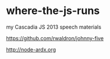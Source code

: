 where-the-js-runs
=================

my Cascadia JS 2013 speech materials


https://github.com/rwaldron/johnny-five

http://node-ardx.org
